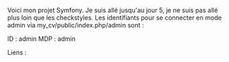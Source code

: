 Voici mon projet Symfony.
Je suis allé jusqu'au jour 5, je ne suis pas allé plus loin que les checkstyles.
Les identifiants pour se connecter en mode admin via my_cv/public/index.php/admin sont :

  ID : admin
  MDP : admin
  
Liens : 

